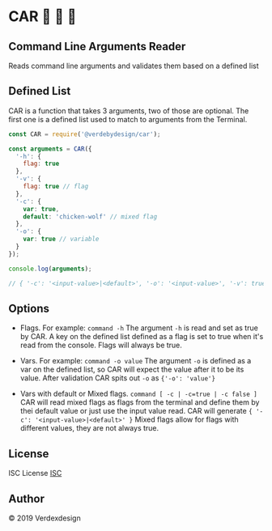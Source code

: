 # CAR 🚗 🚗 🚗

## Command Line Arguments Reader

Reads command line arguments and validates them based on a defined list

## Defined List

CAR is a function that takes 3 arguments, two of those are optional.
The first one is a defined list used to match to arguments from the Terminal.

```js
const CAR = require('@verdebydesign/car');

const arguments = CAR({
  '-h': {
    flag: true
  },
  '-v': {
    flag: true // flag
  },
  '-c': {
    var: true,
    default: 'chicken-wolf' // mixed flag
  },
  '-o': {
    var: true // variable
  }
});

console.log(arguments);

// { '-c': '<input-value>|<default>', '-o': '<input-value>', '-v': true, '-h': true }
```

## Options

- Flags. For example: ```command -h``` The argument ```-h``` is read and set as true by CAR.
A key on the defined list defined as a flag is set to true when it's read from the console.
Flags will always be true.

- Vars. For example: ```command -o value``` The argument ```-o``` is defined as a var on the defined list, so CAR will expect
the value after it to be its value. After validation CAR spits out ```-o``` as ```{'-o': 'value'}```

- Vars with default or Mixed flags. ```command [ -c | -c=true | -c false ]``` CAR will read mixed flags as flags from the terminal and define them
by thei default value or just use the input value read. CAR will generate ```{ '-c': '<input-value>|<default>' }```
Mixed flags allow for flags with different values, they are not always true.

## License

ISC License [ISC](https://opensource.org/licenses/ISC)

## Author

&copy; 2019 Verdexdesign
